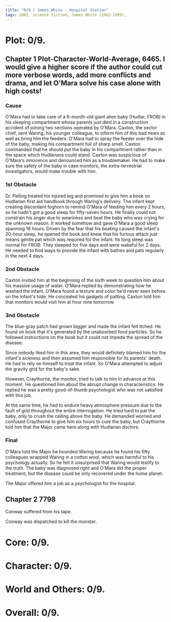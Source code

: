 ```yaml
---
title: "0/9 | James White - Hospital Station"
tags: 1962, science fiction, James White (1962-1999), 
---
```


# Plot: 0/9. 
## Chapter 1 Plot-Character-World-Average, 6465. I would give a higher score if the author could cut more verbose words, add more conflicts and drama, and let O'Mara solve his case alone with high costs!
### Cause
O'Mara had to take care of a 6-month-old giant alien baby (Hudlar, FROB) in his sleeping compartment whose parents just died in a construction accident of joining two sections operated by O'Mara. Caxton, the sector chief, sent Waring, his younger colleague, to inform him of this bad news as well as bring him the feeders. O'Mara had to spray the feeder over the hide of the baby, making his compartment full of sharp smell. Caxton commanded that he should put the baby in his compartment rather than in the space which Hudlarians could stand. Caxton was suspicious of O'Mara's innocence and denounced him as a troublemaker. He had to make sure the safety of the baby in case monitors, the extra-terrestrial investigators, would make trouble with him.


### 1st Obstacle
Dr. Pelling treated his injured leg and promised to give him a book on Hudlarian first aid handbook through Waring's delivery. The infant kept creating discordant foghorn to remind O'Mara of feeding him every 2 hours, so he hadn't got a good sleep for fifty-seven hours. He finally could not constrain his anger due to weariness and beat the baby who was crying for the unknown reason. It worked somehow and gave O'Mara a good sleep spanning 16 hours. Driven by the fear that his beating caused the infant's 20-hour sleep, he opened the book and knew that his furious attack just means gentle pat which was required for the infant. Its long sleep was normal for FROB: They sleeped for five days and were wakeful for 2 days. He needed to find ways to provide the infant with bathes and pats regularly in the next 4 days. 


### 2nd Obstacle
Caxton invited him at the beginning of the sixth week to question him about his massive usage of water. O'Mara replied by demonstrating how he washed the infant. O'Mara found a texture and color he'd never seen before on the infant's hide. He concealed his gadgets of patting. Caxton told him that monitors would visit him at hour nine tomorrow.


### 3nd Obstacle
The blue-gray patch had grown bigger and made the infant felt itched. He found on book that it's generated by the unabsorbed food particles. So he followed instructions on the book but it could not impede the spread of the disease.

Since nobody liked him in this area, they would definitely blamed him for the infant's sickness and then assumed him responsible for its parents' death. He had to rely on himself to treat the infant. So O'Mara attempted to adjust the gravity grid for the baby's sake.

However, Craythorne, the monitor, tried to talk to him in advance at this moment. He questioned him about the abrupt change in characteristics. He replied he was a pretty good-of-thumb psychologist who was not satisfied with this job. 

At the same time, he had to endure heavy atmosphere pressure due to the fault of grid throughout the entire interrogation.
He tried hard to pat the baby, only to crush the ceiling above the baby. He demanded worried and confused Craythorne to give him six hours to cure the baby, but Craythorne told him that the Major came here along with Hudlarian doctors. 

### Final
O'Mara told the Major he hounded Waring because he found his fifty colleagues wrapped Waring in a cotton wool, which was harmful to his psychology actually. So he felt it unsurprised that Waring would testify to the truth. The baby was diagnosed right and O'Mara did the proper treatment, but the disease could be only recovered under the home planet. 

The Major offered him a job as a psychologist for the hospital.

## Chapter 2 7798

Conway suffered from his tape.

Conway was dispatched to kill the monster.


# Core: 0/9. 



# Character: 0/9. 



# World and Others: 0/9. 



# Overall: 0/9. 


